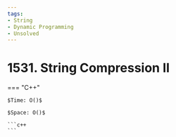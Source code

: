 ```yaml
---
tags:
- String
- Dynamic Programming
- Unsolved
---
```



# 1531. String Compression II

=== "C++"

    $Time: O()$

    $Space: O()$

    ```c++
    ```